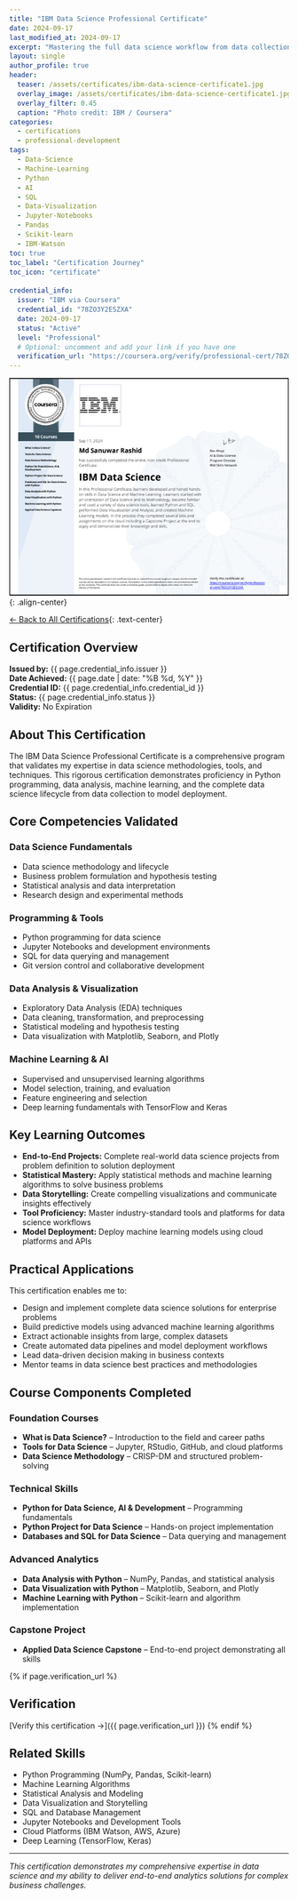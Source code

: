 ```yaml
---
title: "IBM Data Science Professional Certificate"
date: 2024-09-17
last_modified_at: 2024-09-17
excerpt: "Mastering the full data science workflow from data collection to machine learning deployment. This comprehensive IBM Professional Certificate program provided hands-on experience with Python, SQL, data visualization, and machine learning algorithms to solve real-world business problems."
layout: single
author_profile: true
header:
  teaser: /assets/certificates/ibm-data-science-certificate1.jpg
  overlay_image: /assets/certificates/ibm-data-science-certificate1.jpg
  overlay_filter: 0.45
  caption: "Photo credit: IBM / Coursera"
categories:
  - certifications
  - professional-development
tags:
  - Data-Science
  - Machine-Learning
  - Python
  - AI
  - SQL
  - Data-Visualization
  - Jupyter-Notebooks
  - Pandas
  - Scikit-learn
  - IBM-Watson
toc: true
toc_label: "Certification Journey"
toc_icon: "certificate"

credential_info:
  issuer: "IBM via Coursera"
  credential_id: "78ZO3Y2ESZXA"
  date: 2024-09-17
  status: "Active"
  level: "Professional"
  # Optional: uncomment and add your link if you have one
  verification_url: "https://coursera.org/verify/professional-cert/78ZO3Y2ESZXA"
---
```


![IBM Data Science Certificate](/assets/certificates/ibm-data-science-certificate.jpg)
{: .align-center}

[← Back to All Certifications](/certifications/){: .text-center}

## Certification Overview

**Issued by:** {{ page.credential_info.issuer }}  
**Date Achieved:** {{ page.date | date: "%B %d, %Y" }}  
**Credential ID:** {{ page.credential_info.credential_id }}  
**Status:** {{ page.credential_info.status }}  
**Validity:** No Expiration

## About This Certification

The IBM Data Science Professional Certificate is a comprehensive program that validates my expertise in data science methodologies, tools, and techniques. This rigorous certification demonstrates proficiency in Python programming, data analysis, machine learning, and the complete data science lifecycle from data collection to model deployment.

## Core Competencies Validated

### Data Science Fundamentals
- Data science methodology and lifecycle  
- Business problem formulation and hypothesis testing  
- Statistical analysis and data interpretation  
- Research design and experimental methods  

### Programming & Tools
- Python programming for data science  
- Jupyter Notebooks and development environments  
- SQL for data querying and management  
- Git version control and collaborative development  

### Data Analysis & Visualization
- Exploratory Data Analysis (EDA) techniques  
- Data cleaning, transformation, and preprocessing  
- Statistical modeling and hypothesis testing  
- Data visualization with Matplotlib, Seaborn, and Plotly  

### Machine Learning & AI
- Supervised and unsupervised learning algorithms  
- Model selection, training, and evaluation  
- Feature engineering and selection  
- Deep learning fundamentals with TensorFlow and Keras  

## Key Learning Outcomes

- **End-to-End Projects:** Complete real-world data science projects from problem definition to solution deployment  
- **Statistical Mastery:** Apply statistical methods and machine learning algorithms to solve business problems  
- **Data Storytelling:** Create compelling visualizations and communicate insights effectively  
- **Tool Proficiency:** Master industry-standard tools and platforms for data science workflows  
- **Model Deployment:** Deploy machine learning models using cloud platforms and APIs  

## Practical Applications

This certification enables me to:  
- Design and implement complete data science solutions for enterprise problems  
- Build predictive models using advanced machine learning algorithms  
- Extract actionable insights from large, complex datasets  
- Create automated data pipelines and model deployment workflows  
- Lead data-driven decision making in business contexts  
- Mentor teams in data science best practices and methodologies  

## Course Components Completed

### Foundation Courses
- **What is Data Science?** – Introduction to the field and career paths  
- **Tools for Data Science** – Jupyter, RStudio, GitHub, and cloud platforms  
- **Data Science Methodology** – CRISP-DM and structured problem-solving  

### Technical Skills
- **Python for Data Science, AI & Development** – Programming fundamentals  
- **Python Project for Data Science** – Hands-on project implementation  
- **Databases and SQL for Data Science** – Data querying and management  

### Advanced Analytics
- **Data Analysis with Python** – NumPy, Pandas, and statistical analysis  
- **Data Visualization with Python** – Matplotlib, Seaborn, and Plotly  
- **Machine Learning with Python** – Scikit-learn and algorithm implementation  

### Capstone Project
- **Applied Data Science Capstone** – End-to-end project demonstrating all skills  

{% if page.verification_url %}
## Verification

[Verify this certification →]({{ page.verification_url }})
{% endif %}

## Related Skills

- Python Programming (NumPy, Pandas, Scikit-learn)  
- Machine Learning Algorithms  
- Statistical Analysis and Modeling  
- Data Visualization and Storytelling  
- SQL and Database Management  
- Jupyter Notebooks and Development Tools  
- Cloud Platforms (IBM Watson, AWS, Azure)  
- Deep Learning (TensorFlow, Keras)  

---

*This certification demonstrates my comprehensive expertise in data science and my ability to deliver end-to-end analytics solutions for complex business challenges.*

